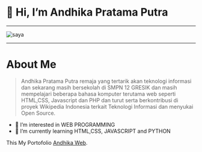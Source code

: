 # 👋 Hi, I’m Andhika Pratama Putra 

<hr>

![saya](https://user-images.githubusercontent.com/107765982/174724820-fed75739-7663-4a0c-875d-4bb9b8111f06.png)

<hr>

# About Me
>Andhika Pratama Putra remaja yang tertarik akan teknologi informasi dan sekarang masih bersekolah di SMPN 12 GRESIK dan masih mempelajari beberapa bahasa komputer terutama web seperti HTML,CSS, Javascript dan PHP dan turut serta berkontribusi di proyek Wikipedia Indonesia terkait Teknologi Informasi dan menyukai Open Source.

- 👀 I’m interested in WEB PROGRAMMING 
- 🌱 I’m currently learning HTML,CSS, JAVASCRIPT and PYTHON

This My Portofolio [Andhika Web](https://andhikaweb.github.io).

